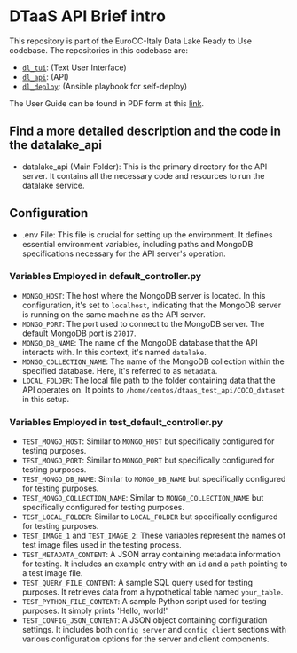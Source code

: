 # DTaaS API Brief intro

This repository is part of the EuroCC-Italy Data Lake Ready to Use codebase. The repositories in this codebase are:

- [`dl_tui`](https://github.com/Eurocc-Italy/dl_tui): (Text User Interface)
- [`dl_api`](https://github.com/Eurocc-Italy/dl_api): (API)
- [`dl_deploy`](https://github.com/Eurocc-Italy/dl_deploy): (Ansible playbook for self-deploy)

The User Guide can be found in PDF form at this [link](https://github.com/Eurocc-Italy/dl_deploy/blob/main/Data_Lake_Ready_To_Use_V1.0.pdf).

## Find a more detailed description and the code in the datalake_api

- datalake_api (Main Folder): This is the primary directory for the API server. It contains all the necessary code and resources to run the datalake service.

## Configuration

- .env File: This file is crucial for setting up the environment. It defines essential environment variables, including paths and MongoDB specifications necessary for the API server's operation.

### Variables Employed in default_controller.py

- `MONGO_HOST`: The host where the MongoDB server is located. In this configuration, it's set to `localhost`, indicating that the MongoDB server is running on the same machine as the API server.
- `MONGO_PORT`: The port used to connect to the MongoDB server. The default MongoDB port is `27017`.
- `MONGO_DB_NAME`: The name of the MongoDB database that the API interacts with. In this context, it's named `datalake`.
- `MONGO_COLLECTION_NAME`: The name of the MongoDB collection within the specified database. Here, it's referred to as `metadata`.
- `LOCAL_FOLDER`: The local file path to the folder containing data that the API operates on. It points to `/home/centos/dtaas_test_api/COCO_dataset` in this setup.

### Variables Employed in test_default_controller.py

- `TEST_MONGO_HOST`: Similar to `MONGO_HOST` but specifically configured for testing purposes.
- `TEST_MONGO_PORT`: Similar to `MONGO_PORT` but specifically configured for testing purposes.
- `TEST_MONGO_DB_NAME`: Similar to `MONGO_DB_NAME` but specifically configured for testing purposes.
- `TEST_MONGO_COLLECTION_NAME`: Similar to `MONGO_COLLECTION_NAME` but specifically configured for testing purposes.
- `TEST_LOCAL_FOLDER`: Similar to `LOCAL_FOLDER` but specifically configured for testing purposes.
- `TEST_IMAGE_1` and `TEST_IMAGE_2`: These variables represent the names of test image files used in the testing process.
- `TEST_METADATA_CONTENT`: A JSON array containing metadata information for testing. It includes an example entry with an `id` and a `path` pointing to a test image file.
- `TEST_QUERY_FILE_CONTENT`: A sample SQL query used for testing purposes. It retrieves data from a hypothetical table named `your_table`.
- `TEST_PYTHON_FILE_CONTENT`: A sample Python script used for testing purposes. It simply prints 'Hello, world!'
- `TEST_CONFIG_JSON_CONTENT`: A JSON object containing configuration settings. It includes both `config_server` and `config_client` sections with various configuration options for the server and client components.

